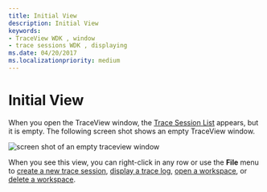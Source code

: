 ```yaml
---
title: Initial View
description: Initial View
keywords:
- TraceView WDK , window
- trace sessions WDK , displaying
ms.date: 04/20/2017
ms.localizationpriority: medium
---
```


# Initial View


When you open the TraceView window, the [Trace Session List](trace-session-list.md) appears, but it is empty. The following screen shot shows an empty TraceView window.

![screen shot of an empty traceview window](images/traceview-empty.png)

When you see this view, you can right-click in any row or use the **File** menu to [create a new trace session](creating-a-trace-session.md), [display a trace log](displaying-a-trace-log.md), [open a workspace](opening-a-workspace.md), or [delete a workspace](deleting-a-workspace.md).

 

 





